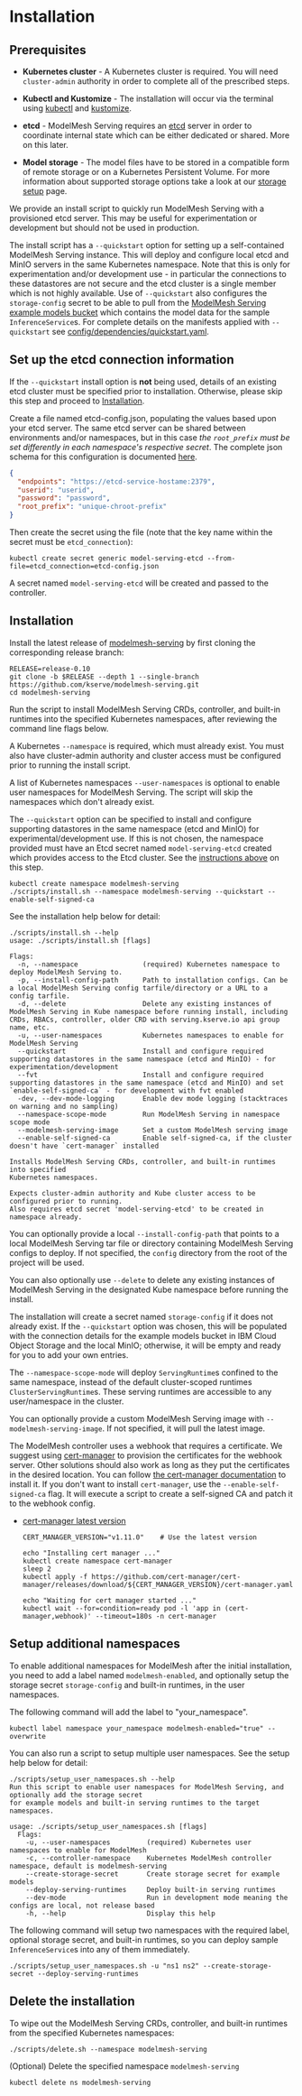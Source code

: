 # Installation

## Prerequisites

- **Kubernetes cluster** - A Kubernetes cluster is required. You will need
  `cluster-admin` authority in order to complete all of the prescribed steps.

- **Kubectl and Kustomize** - The installation will occur via the terminal using [kubectl](https://kubernetes.io/docs/tasks/tools/#kubectl) and [kustomize](https://kubectl.docs.kubernetes.io/installation/kustomize/).

- **etcd** - ModelMesh Serving requires an [etcd](https://etcd.io/) server in order to coordinate internal state which can be either dedicated or shared. More on this later.

- **Model storage** - The model files have to be stored in a compatible form of remote storage or on a Kubernetes Persistent Volume. For more information about supported storage options take a look at our [storage setup](/docs/predictors/setup-storage.md) page.

We provide an install script to quickly run ModelMesh Serving with a provisioned etcd server. This may be useful for experimentation or development but should not be used in production.

The install script has a `--quickstart` option for setting up a self-contained ModelMesh Serving instance. This will deploy and configure local etcd and MinIO servers in the same Kubernetes namespace. Note that this is only for experimentation and/or development use - in particular the connections to these datastores are not secure and the etcd cluster is a single member which is not highly available. Use of `--quickstart` also configures the `storage-config` secret to be able to pull from the [ModelMesh Serving example models bucket](../example-models.md) which contains the model data for the sample `InferenceService`s. For complete details on the manifests applied with `--quickstart` see [config/dependencies/quickstart.yaml](https://github.com/kserve/modelmesh-serving/blob/main/config/dependencies/quickstart.yaml).

## Set up the etcd connection information

If the `--quickstart` install option is **not** being used, details of an existing etcd cluster must be specified prior to installation. Otherwise, please skip this step and proceed to [Installation](#installation).

Create a file named etcd-config.json, populating the values based upon your etcd server. The same etcd server can be shared between environments and/or namespaces, but in this case _the `root_prefix` must be set differently in each namespace's respective secret_. The complete json schema for this configuration is documented [here](https://github.com/IBM/etcd-java/blob/master/etcd-json-schema.md).

```json
{
  "endpoints": "https://etcd-service-hostame:2379",
  "userid": "userid",
  "password": "password",
  "root_prefix": "unique-chroot-prefix"
}
```

Then create the secret using the file (note that the key name within the secret must be `etcd_connection`):

```shell
kubectl create secret generic model-serving-etcd --from-file=etcd_connection=etcd-config.json
```

A secret named `model-serving-etcd` will be created and passed to the controller.

## Installation

Install the latest release of [modelmesh-serving](https://github.com/kserve/modelmesh-serving/releases/latest) by first cloning the corresponding release branch:

```shell
RELEASE=release-0.10
git clone -b $RELEASE --depth 1 --single-branch https://github.com/kserve/modelmesh-serving.git
cd modelmesh-serving
```

Run the script to install ModelMesh Serving CRDs, controller, and built-in runtimes into the specified Kubernetes namespaces, after reviewing the command line flags below.

A Kubernetes `--namespace` is required, which must already exist. You must also have cluster-admin authority and cluster access must be configured prior to running the install script.

A list of Kubernetes namespaces `--user-namespaces` is optional to enable user namespaces for ModelMesh Serving. The script will skip the namespaces which don't already exist.

The `--quickstart` option can be specified to install and configure supporting datastores in the same namespace (etcd and MinIO) for experimental/development use. If this is not chosen, the namespace provided must have an Etcd secret named `model-serving-etcd` created which provides access to the Etcd cluster. See the [instructions above](#setup-the-etcd-connection-information) on this step.

```shell
kubectl create namespace modelmesh-serving
./scripts/install.sh --namespace modelmesh-serving --quickstart --enable-self-signed-ca
```

See the installation help below for detail:

```shell
./scripts/install.sh --help
usage: ./scripts/install.sh [flags]

Flags:
  -n, --namespace                (required) Kubernetes namespace to deploy ModelMesh Serving to.
  -p, --install-config-path      Path to installation configs. Can be a local ModelMesh Serving config tarfile/directory or a URL to a config tarfile.
  -d, --delete                   Delete any existing instances of ModelMesh Serving in Kube namespace before running install, including CRDs, RBACs, controller, older CRD with serving.kserve.io api group name, etc.
  -u, --user-namespaces          Kubernetes namespaces to enable for ModelMesh Serving
  --quickstart                   Install and configure required supporting datastores in the same namespace (etcd and MinIO) - for experimentation/development
  --fvt                          Install and configure required supporting datastores in the same namespace (etcd and MinIO) and set `enable-self-signed-ca` - for development with fvt enabled
  -dev, --dev-mode-logging       Enable dev mode logging (stacktraces on warning and no sampling)
  --namespace-scope-mode         Run ModelMesh Serving in namespace scope mode
  --modelmesh-serving-image      Set a custom ModelMesh serving image
  --enable-self-signed-ca        Enable self-signed-ca, if the cluster doesn't have `cert-manager` installed

Installs ModelMesh Serving CRDs, controller, and built-in runtimes into specified
Kubernetes namespaces.

Expects cluster-admin authority and Kube cluster access to be configured prior to running.
Also requires etcd secret 'model-serving-etcd' to be created in namespace already.
```

You can optionally provide a local `--install-config-path` that points to a local ModelMesh Serving tar file or directory containing ModelMesh Serving configs to deploy. If not specified, the `config` directory from the root of the project will be used.

You can also optionally use `--delete` to delete any existing instances of ModelMesh Serving in the designated Kube namespace before running the install.

The installation will create a secret named `storage-config` if it does not already exist. If the `--quickstart` option was chosen, this will be populated with the connection details for the example models bucket in IBM Cloud Object Storage and the local MinIO; otherwise, it will be empty and ready for you to add your own entries.

The `--namespace-scope-mode` will deploy `ServingRuntime`s confined to the same namespace, instead of the default cluster-scoped runtimes `ClusterServingRuntime`s. These serving runtimes are accessible to any user/namespace in the cluster.

You can optionally provide a custom ModelMesh Serving image with `--modelmesh-serving-image`. If not specified, it will pull the latest image.

The ModelMesh controller uses a webhook that requires a certificate. We suggest using [cert-manager](https://github.com/cert-manager/cert-manager) to provision the certificates for the webhook server. Other solutions should also work as long as they put the certificates in the desired location. You can follow [the cert-manager documentation](https://cert-manager.io/docs/installation/) to install it. If you don't want to install `cert-manager`, use the `--enable-self-signed-ca` flag. It will execute a script to create a self-signed CA and patch it to the webhook config.

- [cert-manager latest version](https://github.com/cert-manager/cert-manager/releases/latest)

  ```shell
  CERT_MANAGER_VERSION="v1.11.0"    # Use the latest version

  echo "Installing cert manager ..."
  kubectl create namespace cert-manager
  sleep 2
  kubectl apply -f https://github.com/cert-manager/cert-manager/releases/download/${CERT_MANAGER_VERSION}/cert-manager.yaml

  echo "Waiting for cert manager started ..."
  kubectl wait --for=condition=ready pod -l 'app in (cert-manager,webhook)' --timeout=180s -n cert-manager
  ```

## Setup additional namespaces

To enable additional namespaces for ModelMesh after the initial installation, you need to add a label named `modelmesh-enabled`, and optionally setup the storage secret `storage-config` and built-in runtimes, in the user namespaces.

The following command will add the label to "your_namespace".

```shell
kubectl label namespace your_namespace modelmesh-enabled="true" --overwrite
```

You can also run a script to setup multiple user namespaces. See the setup help below for detail:

```shell
./scripts/setup_user_namespaces.sh --help
Run this script to enable user namespaces for ModelMesh Serving, and optionally add the storage secret
for example models and built-in serving runtimes to the target namespaces.

usage: ./scripts/setup_user_namespaces.sh [flags]
  Flags:
    -u, --user-namespaces         (required) Kubernetes user namespaces to enable for ModelMesh
    -c, --controller-namespace    Kubernetes ModelMesh controller namespace, default is modelmesh-serving
    --create-storage-secret       Create storage secret for example models
    --deploy-serving-runtimes     Deploy built-in serving runtimes
    --dev-mode                    Run in development mode meaning the configs are local, not release based
    -h, --help                    Display this help
```

The following command will setup two namespaces with the required label, optional storage secret, and built-in runtimes, so you can deploy sample `InferenceService`s into any of them immediately.

```shell
./scripts/setup_user_namespaces.sh -u "ns1 ns2" --create-storage-secret --deploy-serving-runtimes
```

## Delete the installation

To wipe out the ModelMesh Serving CRDs, controller, and built-in runtimes from the specified Kubernetes namespaces:

```shell
./scripts/delete.sh --namespace modelmesh-serving
```

(Optional) Delete the specified namespace `modelmesh-serving`

```
kubectl delete ns modelmesh-serving
```
